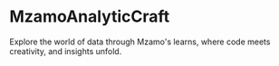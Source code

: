 # MzamoAnalyticCraft
Explore the world of data through Mzamo's learns, where code meets creativity, and insights unfold.
